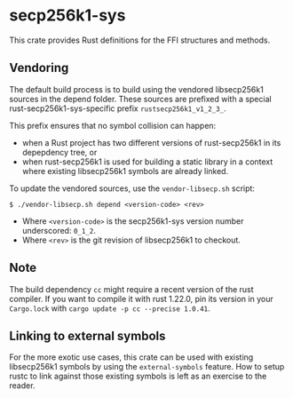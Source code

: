 secp256k1-sys
=============


This crate provides Rust definitions for the FFI structures and methods.


## Vendoring

The default build process is to build using the vendored libsecp256k1 sources in
the depend folder. These sources are prefixed with a special
rust-secp256k1-sys-specific prefix `rustsecp256k1_v1_2_3_`.

This prefix ensures that no symbol collision can happen:
- when a Rust project has two different versions of rust-secp256k1 in its
  depepdency tree, or
- when rust-secp256k1 is used for building a static library in a context where
  existing libsecp256k1 symbols are already linked.

To update the vendored sources, use the `vendor-libsecp.sh` script:

```
$ ./vendor-libsecp.sh depend <version-code> <rev>
```

- Where `<version-code>` is the secp256k1-sys version number underscored: `0_1_2`.
- Where `<rev>` is the git revision of libsecp256k1 to checkout.

## Note

The build dependency `cc` might require a recent version of the rust compiler.
If you want to compile it with rust 1.22.0, pin its version in your `Cargo.lock`
with `cargo update -p cc --precise 1.0.41`.

## Linking to external symbols

For the more exotic use cases, this crate can be used with existing libsecp256k1
symbols by using the `external-symbols` feature. How to setup rustc to link
against those existing symbols is left as an exercise to the reader.
